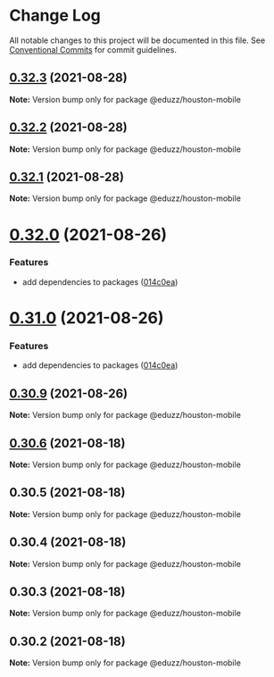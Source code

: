 # Change Log

All notable changes to this project will be documented in this file.
See [Conventional Commits](https://conventionalcommits.org) for commit guidelines.

## [0.32.3](https://github.com/eduzz/houston-mobile/compare/@eduzz/houston-mobile@0.32.2...@eduzz/houston-mobile@0.32.3) (2021-08-28)

**Note:** Version bump only for package @eduzz/houston-mobile





## [0.32.2](https://github.com/eduzz/houston-mobile/compare/@eduzz/houston-mobile@0.32.0...@eduzz/houston-mobile@0.32.2) (2021-08-28)

**Note:** Version bump only for package @eduzz/houston-mobile





## [0.32.1](https://github.com/eduzz/houston-mobile/compare/@eduzz/houston-mobile@0.32.0...@eduzz/houston-mobile@0.32.1) (2021-08-28)

**Note:** Version bump only for package @eduzz/houston-mobile





# [0.32.0](https://github.com/eduzz/houston-mobile/compare/@eduzz/houston-mobile@0.30.9...@eduzz/houston-mobile@0.32.0) (2021-08-26)


### Features

* add dependencies to packages ([014c0ea](https://github.com/eduzz/houston-mobile/commit/014c0ea2b1caf71fbf1c1d4fffcd57837ecb42a3))





# [0.31.0](https://github.com/eduzz/houston-mobile/compare/@eduzz/houston-mobile@0.30.9...@eduzz/houston-mobile@0.31.0) (2021-08-26)


### Features

* add dependencies to packages ([014c0ea](https://github.com/eduzz/houston-mobile/commit/014c0ea2b1caf71fbf1c1d4fffcd57837ecb42a3))





## [0.30.9](https://github.com/eduzz/houston-mobile/compare/@eduzz/houston-mobile@0.30.5...@eduzz/houston-mobile@0.30.9) (2021-08-26)

**Note:** Version bump only for package @eduzz/houston-mobile





## [0.30.6](https://github.com/eduzz/houston-mobile/compare/@eduzz/houston-mobile@0.30.5...@eduzz/houston-mobile@0.30.6) (2021-08-18)

**Note:** Version bump only for package @eduzz/houston-mobile





## 0.30.5 (2021-08-18)

**Note:** Version bump only for package @eduzz/houston-mobile





## 0.30.4 (2021-08-18)

**Note:** Version bump only for package @eduzz/houston-mobile





## 0.30.3 (2021-08-18)

**Note:** Version bump only for package @eduzz/houston-mobile





## 0.30.2 (2021-08-18)

**Note:** Version bump only for package @eduzz/houston-mobile
